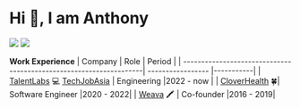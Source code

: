 # Hi :wave:, I am Anthony

![](https://komarev.com/ghpvc/?username=kingychiu)
![](./kaggle-plates/CompetitionsRank/flat-square-black.svg)

**Work Experience**
| Company                                                            | Role              | Period    |
| -------------------------------------------------------------------| ----------------- |-----------|
| [TalentLabs](https://www.talentlabs.org/) :computer: [TechJobAsia](https://www.techjobasia.com/)           | Engineering       |2022 - now |
| [CloverHealth](https://www.cloverhealth.com/en/) :four_leaf_clover:| Software Engineer |2020 - 2022|
| [Weava](https://www.weavatools.com/) :crayon:                      | Co-founder        |2016 - 2019|
